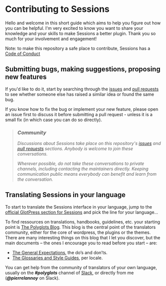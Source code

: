 # Contributing to Sessions

Hello and welcome in this short guide which aims to help you figure out how you can be helpful. I'm very excited to know you want to share your knowledge and your skills to make Sessions a better plugin. Thank you so much for your involvement and engagement!

Note: to make this repository a safe place to contribute, Sessions has a [Code of Conduct](/CODE_OF_CONDUCT.md)

## Submitting bugs, making suggestions, proposing new features
If you'd like to do it, start by searching through the [issues](https://github.com/Pierre-Lannoy/sessions/issues) and [pull requests](https://github.com/Pierre-Lannoy/sessions/pulls) to see whether someone else has raised a similar idea or found the same bug.

If you know how to fix the bug or implement your new feature, please open an issue first to discuss it before submitting a pull request - unless it is a small fix (in which case you can do so directly).

> ### _Community_
> _Discussions about Sessions take place on this repository's [issues](https://github.com/Pierre-Lannoy/sessions/issues) and [pull requests](https://github.com/Pierre-Lannoy/sessions/pulls) sections. Anybody is welcome to join these conversations._
> 
> _Wherever possible, do not take these conversations to private channels, including contacting the maintainers directly. Keeping communication public means everybody can benefit and learn from the conversation._

## Translating Sessions in your language

To start to translate the Sessions interface in your language, jump to the [official GlotPress section for Sessions](https://translate.wordpress.org/projects/wp-plugins/sessions/) and pick the line for your language…

To find ressources on translations, handbooks, guidelines, etc. your starting point is [The Polyglots Blog](https://make.wordpress.org/polyglots/). This blog is the central point of the translators community, either for the core of wordpress, the plugins or the themes.
There are many interesting things on this blog that I let you discover, but the main documents – the ones I encourage you to read before you start – are:
- [The General Expectations](https://make.wordpress.org/polyglots/handbook/translating/expectations/), the do’s and don’ts.
- [The Glossaries and Style Guides](https://make.wordpress.org/polyglots/handbook/tools/glotpress-translate-wordpress-org/list-of-glossaries-per-locale/), per locale.

You can get help from the community of translators of your own language, usually on the ___#polyglots___ channel of [Slack](https://make.wordpress.org/chat/), or directly from me (___@pierrelannoy___ on Slack).  